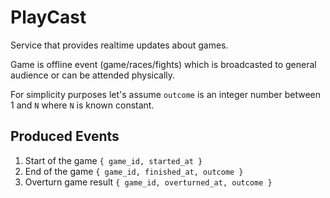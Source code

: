 # PlayCast
Service that provides realtime updates about games.

Game is offline event (game/races/fights) which is broadcasted to general audience
or can be attended physically.

For simplicity purposes let's assume `outcome` is an integer number between 1 and `N` where `N` is known constant.

## Produced Events
1. Start of the game `{ game_id, started_at }`
2. End of the game `{ game_id, finished_at, outcome }`
3. Overturn game result `{ game_id, overturned_at, outcome }`
